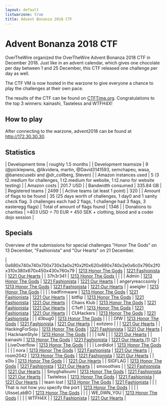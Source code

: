 ```yaml
---
layout: default
listwarzone: true
title: Advent Bonanza 2018 CTF
---
```


Advent Bonanza 2018 CTF
=======================

OverTheWire organized the OverTheWire Advent Bonanza 2018 CTF in December 2018.
Just like in an advent calendar, which gives one chocolate per day between 1 and 25 December,
this CTF released one challenge per day as well.

The CTF VM is now hosted in the warzone to give everyone a chance to play the challenges
at their own pace.

The results of the CTF can be found on [CTFTime.org].
Congratulations to the top 3 winners: kainashi, Tasteless and WTFH4X!

How to play
-----------

After connecting to the warzone, advent2018 can be found at <http://172.30.30.30>.

Statistics
----------

| Development time 					| roughly 1.5 months |
| Development teamsize 				| 9 (@picklepwns, @likvidera, martin, @David3141593, semchapeu, wasa, @banescusebi and @dr_collberg, Steven) |
| Amazon instances used 			| 5 (3 t2.medium for challenges, 1 t2.medium for website, 1 t2.nano for website testing) |
| Amazon costs						| 201.7 USD |
| Bandwidth consumed				| 335.84 GB |
| Registered teams					| 2499 |
| Active teams (at least 1 point) 	| 320 |
| Amount of flags to be found 		| 35 (25 days worth of challenges, 1 day0 and 1 sanity check flag. 3 challenges each had 2 flags, 1 challenge had 3 flags, 3 easteregg flags)
| Total of amount of flags found	| 1346 |
| Donations to charities			| >403 USD + 70 EUR + 450 SEK + clothing, blood and a coder dojo session |


Specials
--------

Overview of the submissions for special challenges "Honor The Gods" on 13 December, "Fashionista" and "Our Hearts" on 21 December.


| 0x680x740x740x700x730x3a0x2f0x2f0x620x690x740x2e0x6c0x790x2f0x310x380x670x450x430x760x79 | [1213 Honor The Gods](???) | [1221 Fashionista](???) | [1221 Our Hearts](???) | 
| 37h3r341 | [1213 Honor The Gods](https://twitter.com/Born2bRiled/status/1075478431226347521) |  |  | 
| Admin | [1213 Honor The Gods](https://twitter.com/StevenVanAcker/status/1073186405193523200) | [1221 Fashionista](https://twitter.com/StevenVanAcker/status/1076106270732701696) | [1221 Our Hearts](https://twitter.com/StevenVanAcker/status/1076109121852792834) | 
| angeryreaccsonly | [1213 Honor The Gods](https://www.youtube.com/watch?time_continue=2&v=wkmko4Fm160) | [1221 Fashionista](https://twitter.com/NAKsecurity/status/1076385263021023233) | [1221 Our Hearts](https://twitter.com/jaythompson214/status/1076202878216404993) | 
| aseigler | [1213 Honor The Gods](https://www.youtube.com/watch?v=OUoMdAzPGBc&feature=youtu.be) |  |  | 
| badfirmware | [1213 Honor The Gods](https://twitter.com/badfirmware/status/1074058239904501760) | [1221 Fashionista](https://twitter.com/badfirmware/status/1077208181871398912) | [1221 Our Hearts](https://twitter.com/badfirmware/status/1076556106871308289) | 
| bitflip | [1213 Honor The Gods](https://www.youtube.com/watch?v=KV6FaQELpww&feature=youtu.be) | [1221 Fashionista](https://twitter.com/BeetFlip/status/1077573530173214721) | [1221 Our Hearts](https://twitter.com/BeetFlip/status/1077575442670993410) | 
| Chaos Klub | [1213 Honor The Gods](https://twitter.com/xaviergregor/status/1075109110813728769) | [1221 Fashionista](https://twitter.com/xaviergregor/status/1076087196187279360) | [1221 Our Hearts](https://twitter.com/xaviergregor/status/1076093815272996866) | 
| CTeff | [1213 Honor The Gods](https://twitter.com/EFF/status/1075159822125850624) | [1221 Fashionista](https://twitter.com/yomnapple/status/1076342100088811520) | [1221 Our Hearts](https://twitter.com/yomnapple/status/1076342100088811520) | 
| CUHackers | [1213 Honor The Gods](https://twitter.com/sleepunderflow/status/1073375684494585856) | [1221 Fashionista](https://twitter.com/Aaron36577303/status/1078049565473992709) |  | 
| d3bug0 | [1213 Honor The Gods](???) |  |  | 
| DfW | [1213 Honor The Gods](https://twitter.com/frbayart/status/1076495391447633921) | [1221 Fashionista](https://twitter.com/jihefff/status/1076509530492755969) | [1221 Our Hearts](https://twitter.com/frbayart/status/1076563503228641280) | 
| exitzero |  |  | [1221 Our Hearts](https://twitter.com/goal4nd/status/1076156639416340480) | 
| HackingForSoju | [1213 Honor The Gods](https://www.youtube.com/watch?v=4IpGcxd0Ty0) | [1221 Fashionista](https://twitter.com/avlidienbrunn/status/1076116490473099266) | [1221 Our Hearts](https://twitter.com/avlidienbrunn/status/1076116490473099266) | 
| HacknamStyle | [1213 Honor The Gods](https://twitter.com/Snicksie/status/1073311008083578880) |  |  | 
| IoN |  |  | [1221 Our Hearts](https://twitter.com/jwnovak/status/1077224297553412098) | 
| kainashi | [1213 Honor The Gods](https://www.youtube.com/watch?v=p0DwUps-uB8) | [1221 Fashionista](https://twitter.com/Quintenperquin/status/1076472735809916929) | [1221 Our Hearts (1)](https://twitter.com/Quintenperquin/status/1076092094777835522) [(2)](https://twitter.com/rchpmv/status/1076200663204294656) | 
| LiveOverflow | [1213 Honor The Gods](https://twitter.com/LiveOverflow/status/1073325592848818177) |  |  | 
| LordIdiot | [1213 Honor The Gods](https://twitter.com/LordyBaka/status/1074556660721496065) |  |  | 
| nora | [1213 Honor The Gods](https://www.youtube.com/watch?v=c9tPslEeHJs) | [1221 Fashionista](https://twitter.com/Imperiopolis/status/1076749450784104449) | [1221 Our Hearts](https://twitter.com/Imperiopolis/status/1076749450784104449) | 
| room2042 | [1213 Honor The Gods](https://www.youtube.com/watch?time_continue=1&v=_rYIU82vd9Y) | [1221 Fashionista](https://twitter.com/0n3m4ns4rmy/status/1077135974814150657) | [1221 Our Hearts](???) | 
| s0lo | [1213 Honor The Gods](https://twitter.com/Solo25529265/status/1074637202125152258) |  | [1221 Our Hearts](???) | 
| SIGFLAG | [1213 Honor The Gods](https://www.youtube.com/watch?v=iqFIssUBZIo) | [1221 Fashionista](https://twitter.com/SIGFLAG_CTF/status/1076441541596598272) | [1221 Our Hearts](https://twitter.com/SIGFLAG_CTF/status/1076257774814851072) | 
| smooothies |  | [1221 Fashionista](https://twitter.com/emeliewidegren/status/1076110323860549632) | [1221 Our Hearts](https://twitter.com/emeliewidegren/status/1076091982060105728) | 
| Smyghalloumi | [1213 Honor The Gods](https://www.youtube.com/watch?v=vBJQUO1ngYI) | [1221 Fashionista](https://twitter.com/August_Moebius/status/1076100527195332608) | [1221 Our Hearts](https://twitter.com/August_Moebius/status/1076088482362208256) | 
| Tasteless | [1213 Honor The Gods](https://twitter.com/foxTN/status/1074425675765948421) | [1221 Fashionista](https://twitter.com/TeamTasteless/status/1077304328761892864) | [1221 Our Hearts](https://twitter.com/TeamTasteless/status/1077496232224964609) | 
| team lost | [1213 Honor The Gods](https://twitter.com/LostBoy62798263/status/1074185661362491393) | [1221 Fashionista](https://twitter.com/LostBoy62798263/status/1076880548776169477) |  | 
| That is not how you specify the port | [1213 Honor The Gods](https://imgur.com/a/0jgnFMK) | | |
| UlisseLabBO | [1213 Honor The Gods](https://twitter.com/LabUlisse/status/1073923198645886976) |  |  | 
| WE_0WN_Y0U | [1213 Honor The Gods](https://www.youtube.com/watch?v=nBPYHFAdxug) |  |  | 
| WTFH4X | | [1221 Fashionista](https://wtfh4x.com/otw.jpg) | [1221 Our Hearts](???) |


[CTFTime.org]: https://ctftime.org/event/721
